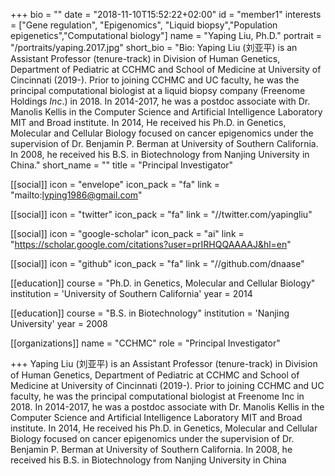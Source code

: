 +++
bio = ""
date = "2018-11-10T15:52:22+02:00"
id = "member1"
interests = ["Gene regulation", "Epigenomics", "Liquid biopsy","Population epigenetics","Computational biology"]
name = "Yaping Liu, Ph.D."
portrait = "/portraits/yaping.2017.jpg"
short_bio = "Bio: Yaping Liu (刘亚平) is an Assistant Professor (tenure-track) in Division of Human Genetics, Department of Pediatric at CCHMC and School of Medicine at University of Cincinnati (2019-). Prior to joining CCHMC and UC faculty, he was the principal computational biologist at a liquid biopsy company (Freenome Holdings *Inc*.) in 2018. In 2014-2017, he was a postdoc associate with Dr. Manolis Kellis in the Computer Science and Artificial Intelligence Laboratory MIT and Broad institute. In 2014, He received his Ph.D. in Genetics, Molecular and Cellular Biology focused on cancer epigenomics under the supervision of Dr. Benjamin P. Berman at University of Southern California. In 2008, he received his B.S. in Biotechnology from Nanjing University in China."
short_name = ""
title = "Principal Investigator"

[[social]]
    icon = "envelope"
    icon_pack = "fa"
    link = "mailto:lyping1986@gmail.com"

[[social]]
    icon = "twitter"
    icon_pack = "fa"
    link = "//twitter.com/yapingliu"

[[social]]
    icon = "google-scholar"
    icon_pack = "ai"
    link = "https://scholar.google.com/citations?user=prIRHQQAAAAJ&hl=en"

[[social]]
    icon = "github"
    icon_pack = "fa"
    link = "//github.com/dnaase"

[[education]]
    course = "Ph.D. in Genetics, Molecular and Cellular Biology"
    institution = 'University of Southern California'
    year = 2014

[[education]]
    course = "B.S. in Biotechnology"
    institution = 'Nanjing University'
    year = 2008

[[organizations]]
    name = "CCHMC"
    role = "Principal Investigator"

+++
Yaping Liu (刘亚平) is an Assistant Professor (tenure-track) in Division
of Human Genetics, Department of Pediatric at CCHMC and School of Medicine
at University of Cincinnati (2019-). Prior to joining CCHMC and UC faculty,
he was the principal computational biologist at Freenome Inc in 2018.
In 2014-2017, he was a postdoc associate with Dr. Manolis Kellis in the
Computer Science and Artificial Intelligence Laboratory MIT and Broad
institute. In 2014, He received his Ph.D. in Genetics, Molecular and
Cellular Biology focused on cancer epigenomics under the supervision of
Dr. Benjamin P. Berman at University of Southern California. In 2008,
he received his B.S. in Biotechnology from Nanjing University in China

